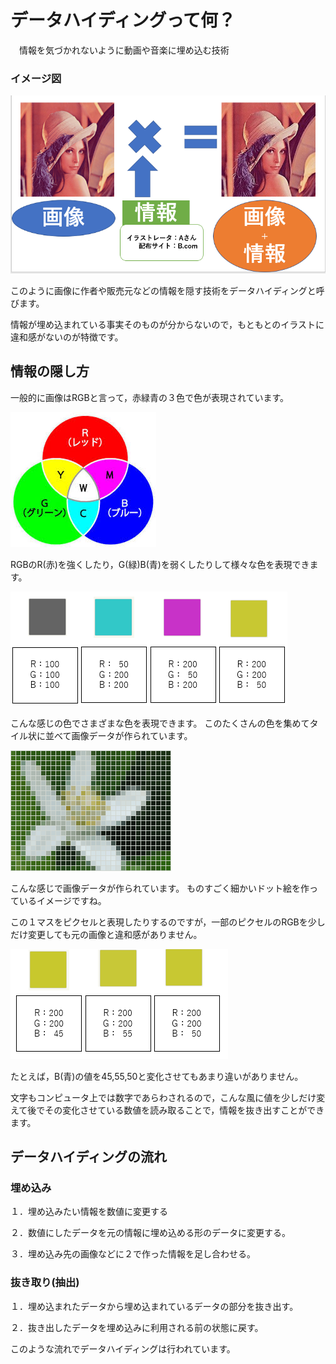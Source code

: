 # データハイディングって何？
　情報を気づかれないように動画や音楽に埋め込む技術

### イメージ図

![データハイディングイメージ図](fig1.PNG "fig1.PNG")

このように画像に作者や販売元などの情報を隠す技術をデータハイディングと呼びます。

情報が埋め込まれている事実そのものが分からないので，もともとのイラストに違和感がないのが特徴です。

## 情報の隠し方


一般的に画像はRGBと言って，赤緑青の３色で色が表現されています。

![RGB](fig2.jpg "fig2.jpg")

RGBのR(赤)を強くしたり，G(緑)B(青)を弱くしたりして様々な色を表現できます。

![RGB2](fig4.png "fig4.png")

こんな感じの色でさまざまな色を表現できます。
このたくさんの色を集めてタイル状に並べて画像データが作られています。

![ピクセル](fig3.png "fig3.png")

こんな感じで画像データが作られています。
ものすごく細かいドット絵を作っているイメージですね。

この１マスをピクセルと表現したりするのですが，一部のピクセルのRGBを少しだけ変更しても元の画像と違和感がありません。

![RGB3](fig5.png "fig5.png")

たとえば，B(青)の値を45,55,50と変化させてもあまり違いがありません。

文字もコンピュータ上では数字であらわされるので，こんな風に値を少しだけ変えて後でその変化させている数値を読み取ることで，情報を抜き出すことができます。

## データハイディングの流れ
### 埋め込み
１．埋め込みたい情報を数値に変更する

２．数値にしたデータを元の情報に埋め込める形のデータに変更する。

３．埋め込み先の画像などに２で作った情報を足し合わせる。

### 抜き取り(抽出)
１．埋め込まれたデータから埋め込まれているデータの部分を抜き出す。

２．抜き出したデータを埋め込みに利用される前の状態に戻す。

このような流れでデータハイディングは行われています。